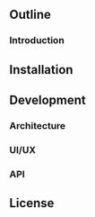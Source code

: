 ## Outline

### Introduction

## Installation

## Development

### Architecture

### UI/UX

### API

## License
